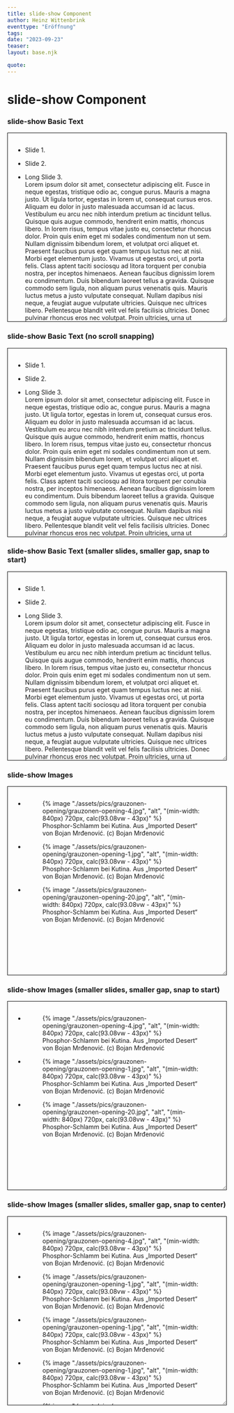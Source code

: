 ```yaml
---
title: slide-show Component
author: Heinz Wittenbrink
eventtype: "Eröffnung"
tags:
date: "2023-09-23"
teaser:
layout: base.njk

quote:
---
```


<style>
  main {
    padding: 30px;
    min-height: 10000px;
  }


  </style>

  <h1>slide-show Component</h1>

  <article>
    <h3>slide-show Basic Text</h2>
    <div style="resize:both;overflow:auto;border:1px solid black;padding:16px;height:400px">
      <ul class="slide-show">
        <li class="slide-show__slide">
          <p>
            Slide 1.
          </p>
        </li>
        <li class="slide-show__slide">
          <p>
            Slide 2.
          </p>
        </li>
        <li class="slide-show__slide">
          <p>
            Long Slide 3.<br>
            Lorem ipsum dolor sit amet, consectetur adipiscing elit. Fusce in neque
            egestas, tristique odio ac, congue purus. Mauris a magna justo. Ut ligula
            tortor, egestas in lorem ut, consequat cursus eros. Aliquam eu dolor in
            justo malesuada accumsan id ac lacus. Vestibulum eu arcu nec nibh interdum
            pretium ac tincidunt tellus. Quisque quis augue commodo, hendrerit enim
            mattis, rhoncus libero. In lorem risus, tempus vitae justo eu, consectetur
            rhoncus dolor. Proin quis enim eget mi sodales condimentum non ut sem.
            Nullam dignissim bibendum lorem, et volutpat orci aliquet et. Praesent
            faucibus purus eget quam tempus luctus nec at nisi. Morbi eget elementum
            justo. Vivamus ut egestas orci, ut porta felis. Class aptent taciti
            sociosqu ad litora torquent per conubia nostra, per inceptos himenaeos.
            Aenean faucibus dignissim lorem eu condimentum. Duis bibendum laoreet
            tellus a gravida. Quisque commodo sem ligula, non aliquam purus venenatis
            quis. Mauris luctus metus a justo vulputate consequat. Nullam dapibus nisi
            neque, a feugiat augue vulputate ultricies. Quisque nec ultrices libero.
            Pellentesque blandit velit vel felis facilisis ultricies. Donec pulvinar
            rhoncus eros nec volutpat. Proin ultricies, urna ut commodo feugiat, sem
            mi dictum ligula, non fringilla nisi enim id tortor. Suspendisse ante
            lectus, tempus eleifend enim ut, placerat dignissim felis. Class aptent
            taciti sociosqu ad litora torquent per conubia nostra, per inceptos
            himenaeos. Mauris scelerisque mauris nec libero placerat, malesuada tempus
            neque faucibus. Curabitur ut blandit tellus. Morbi ut feugiat tortor. Sed
            scelerisque interdum vehicula. Quisque vel dignissim turpis, at sagittis
            nulla. Nulla at eros nec mi semper volutpat. In hac habitasse platea
            dictumst. Sed non ex vitae sem tristique pretium. Donec ac pellentesque
            urna. Phasellus viverra libero in dictum bibendum. Sed nec ante vulputate,
            tempor enim sed, facilisis elit. Nam ornare augue in arcu venenatis, sed
            sodales ante accumsan. Integer viverra elementum enim, non sagittis libero
            lobortis vel. Vestibulum pretium tellus vel nisl varius tempus. Phasellus
            id leo blandit, hendrerit massa vitae, euismod ligula. Nam commodo rutrum
            quam id sollicitudin. Ut tempor nunc porta sapien posuere dignissim.
            Suspendisse potenti. Morbi pellentesque, eros ac molestie faucibus, nibh
            ex fringilla justo, nec elementum turpis felis ut nisi. Nullam sit amet
            ligula eu odio sodales euismod eu sit amet odio. Nulla molestie enim a
            dignissim facilisis. Quisque ut accumsan tellus. Vivamus pellentesque
            cursus efficitur. Nullam sollicitudin odio arcu, ac rutrum neque
            scelerisque eu. Fusce odio nisl, dapibus eget est eu, tristique ornare
            risus. Mauris in nibh a diam ultrices dapibus id ut erat. Sed in purus
            quis nisl blandit ornare. Nam odio dui, semper a ultricies quis, suscipit
            vitae purus. Proin maximus varius nibh, tempor consequat diam posuere in.
            Cras dignissim a massa eget tincidunt. Morbi ultrices velit nec mauris
            gravida, vel tempor eros efficitur. Nunc sapien est, blandit ut interdum
            nec, pharetra id ipsum. In non est nibh. Nunc tempor tortor et
            pellentesque cursus. Suspendisse eu elit ornare, euismod lectus nec,
            venenatis orci. Maecenas tincidunt libero tortor, eu auctor quam fringilla
            vitae. Phasellus vel mattis nibh, quis tincidunt justo. Quisque semper
            enim turpis, accumsan varius ligula condimentum nec. In a consequat sem,
            in auctor massa. Integer commodo convallis orci, non consectetur ante
            faucibus luctus. Aenean quis lorem pretium tortor aliquam euismod.
            Vestibulum vitae semper diam. Nam tristique tortor in pellentesque
            tristique. Duis rhoncus arcu dolor, ut cursus ligula condimentum non.
            Vivamus quis aliquam tellus, at aliquam leo. Sed at cursus enim, et
            ultrices sem. Nullam in risus nisi. Vivamus eleifend et sem ut elementum.
            Nunc eget varius lacus. Sed scelerisque lobortis arcu, fringilla viverra
            justo iaculis sed. Mauris imperdiet, augue vel vulputate gravida, nunc
            tortor condimentum turpis, ac elementum dolor ligula non quam. Donec at
            mattis felis, nec ultrices tortor. Integer eu luctus arcu. Suspendisse
            quis ligula non erat eleifend ultricies. Nullam quis maximus orci, maximus
            elementum felis. Nullam a commodo nibh. Vivamus dictum scelerisque odio
            non tristique. Ut a quam quis leo facilisis congue ut ac lacus. Fusce
            luctus velit ac elit varius euismod. Curabitur et tincidunt risus, et
            sodales est. Quisque aliquam justo sed augue lacinia mattis. Nulla
            condimentum blandit fringilla. Aenean at tempor nunc. Mauris lobortis ut
            nulla laoreet tincidunt. Donec sit amet dignissim ligula. Nam interdum
            risus nibh, quis bibendum nulla feugiat non. Sed risus orci, interdum nec
            augue in, congue placerat elit. Duis ultrices leo eu ipsum auctor
            dignissim. Ut non ante tellus. Integer tempus leo et feugiat tempor. Sed
            luctus sapien sed tellus sollicitudin, et finibus erat consectetur. Duis
            cursus at massa vel tristique. Aenean tempus commodo elementum. Curabitur
            ullamcorper, mauris nec feugiat eleifend, ipsum diam tincidunt mauris, et
            placerat ex dui non erat. Aliquam erat volutpat. Morbi et sapien risus.
            Sed mollis tempus odio et ornare. Etiam quis lectus accumsan, laoreet
            sapien id, porttitor tortor. Suspendisse vestibulum gravida justo, eu
            vestibulum lorem hendrerit a. Interdum et malesuada fames ac ante ipsum
            primis in faucibus. Praesent nisl est, vestibulum sed tincidunt at,
            ultrices sit amet nibh. Morbi porttitor fermentum porttitor. Morbi egestas
            augue vitae bibendum viverra. Aenean sodales lorem quis nisi facilisis
            fringilla. Nulla rhoncus dui eu massa tempus, eget egestas quam posuere.
            Pellentesque eleifend bibendum neque id maximus. Aliquam eleifend elit sed
            dui fermentum vestibulum. Cras hendrerit interdum massa vitae pulvinar.
            Integer ut egestas lectus. Nullam lacinia accumsan tellus. Nulla ut nulla
            sollicitudin, suscipit mauris at, pretium dolor. In feugiat orci nec eros
            sagittis facilisis. Orci varius natoque penatibus et magnis dis parturient
            montes, nascetur ridiculus mus. Praesent id posuere sapien. In hac
            habitasse platea dictumst. Mauris iaculis malesuada mauris, et lobortis
            lacus vulputate quis. Interdum et malesuada fames ac ante ipsum primis in
            faucibus. Suspendisse quis mollis sem. Integer eget leo iaculis nisl
            varius maximus. Donec consequat sodales tristique. Sed at lacus a nibh
            semper mattis. Aliquam et nibh enim. Nulla efficitur commodo purus quis
            pretium. Praesent eget iaculis lorem. Donec at ipsum eu enim venenatis
            porta. Mauris mollis egestas massa nec fringilla. Pellentesque habitant
            morbi tristique senectus et netus et malesuada fames ac turpis egestas.
            Nam volutpat laoreet semper. Donec ac commodo massa. Pellentesque vel
            aliquam nulla. Nunc libero elit, imperdiet a sem non, congue pharetra
            turpis. Pellentesque commodo nibh et fringilla varius. Donec ut quam
            nulla. Aliquam et mauris quis ligula facilisis viverra. Donec quis mi eu
            ex placerat dictum ut eget tortor. Nunc sed tincidunt ante. Nunc bibendum
            tempus feugiat. Maecenas ullamcorper auctor dui, in posuere neque
            vulputate at. Nam in eros ante. Vestibulum eget metus id sapien pharetra
            vestibulum. Vivamus imperdiet orci vel lorem auctor semper. Nunc ut ex
            venenatis, tempus lacus at, ultricies sem. Proin posuere egestas nisl.
            Aenean enim orci, sodales ut pulvinar quis, bibendum id urna. Morbi at
            lectus ac tellus dignissim aliquet congue vel quam. Pellentesque felis
            justo, auctor bibendum scelerisque vitae, scelerisque id nulla. Praesent
            id neque ac mi dignissim dignissim. Phasellus pharetra luctus placerat.
            Nunc sit amet vestibulum erat. Suspendisse volutpat nisi elit, et vehicula
            ligula commodo vitae. Nulla vitae semper nisi, placerat fringilla nisi.
            Vestibulum ante ipsum primis in faucibus orci luctus et ultrices posuere
            cubilia curae; Etiam in facilisis elit. Sed tempor eget tortor semper
            luctus. Pellentesque vulputate eros in ex dictum tincidunt. Integer
            sollicitudin porttitor iaculis. Phasellus aliquet leo et auctor iaculis.
            In id lorem massa. Mauris nisi massa, fringilla ac sem ut, sagittis
            venenatis lacus. Nam hendrerit, velit quis pharetra pulvinar, purus sem
            luctus felis, ac porta metus ligula sed ante. Donec ac tristique justo.
            Suspendisse vitae lacus sem. Aliquam semper semper leo, vitae aliquam
            turpis congue sit amet. Vestibulum tempus eleifend felis, ut vehicula est
            vulputate posuere. Donec ut nunc nunc. Interdum et malesuada fames ac ante
            ipsum primis in faucibus. Vivamus ex sapien, efficitur et urna a, eleifend
            vestibulum nisl. Morbi ornare dolor metus, at dignissim nisl tincidunt eu.
            Aenean mi libero, mattis et felis nec, rhoncus aliquet ex. Maecenas et
            nisi sed dolor tempor maximus a vehicula libero. Vestibulum quam tellus,
            interdum eu blandit eu, sagittis in orci. Nunc sodales lectus vel nisl
            semper interdum. Donec a elementum ex, sed luctus justo.
          </p>
        </li>
        <li class="slide-show__slide">
          <p>
            Long Slide 4.<br>
            Lorem ipsum dolor sit amet, consectetur adipiscing elit. Fusce in neque
            egestas, tristique odio ac, congue purus. Mauris a magna justo. Ut ligula
            tortor, egestas in lorem ut, consequat cursus eros. Aliquam eu dolor in
            justo malesuada accumsan id ac lacus. Vestibulum eu arcu nec nibh interdum
            pretium ac tincidunt tellus. Quisque quis augue commodo, hendrerit enim
            mattis, rhoncus libero. In lorem risus, tempus vitae justo eu, consectetur
            rhoncus dolor. Proin quis enim eget mi sodales condimentum non ut sem.
            Nullam dignissim bibendum lorem, et volutpat orci aliquet et. Praesent
            faucibus purus eget quam tempus luctus nec at nisi. Morbi eget elementum
            justo. Vivamus ut egestas orci, ut porta felis. Class aptent taciti
            sociosqu ad litora torquent per conubia nostra, per inceptos himenaeos.
            Aenean faucibus dignissim lorem eu condimentum. Duis bibendum laoreet
            tellus a gravida. Quisque commodo sem ligula, non aliquam purus venenatis
            quis. Mauris luctus metus a justo vulputate consequat. Nullam dapibus nisi
            neque, a feugiat augue vulputate ultricies. Quisque nec ultrices libero.
            Pellentesque blandit velit vel felis facilisis ultricies. Donec pulvinar
            rhoncus eros nec volutpat. Proin ultricies, urna ut commodo feugiat, sem
            mi dictum ligula, non fringilla nisi enim id tortor. Suspendisse ante
            lectus, tempus eleifend enim ut, placerat dignissim felis. Class aptent
            taciti sociosqu ad litora torquent per conubia nostra, per inceptos
            himenaeos. Mauris scelerisque mauris nec libero placerat, malesuada tempus
            neque faucibus. Curabitur ut blandit tellus. Morbi ut feugiat tortor. Sed
            scelerisque interdum vehicula. Quisque vel dignissim turpis, at sagittis
            nulla. Nulla at eros nec mi semper volutpat. In hac habitasse platea
            dictumst. Sed non ex vitae sem tristique pretium. Donec ac pellentesque
            urna. Phasellus viverra libero in dictum bibendum. Sed nec ante vulputate,
            tempor enim sed, facilisis elit. Nam ornare augue in arcu venenatis, sed
            sodales ante accumsan. Integer viverra elementum enim, non sagittis libero
            lobortis vel. Vestibulum pretium tellus vel nisl varius tempus. Phasellus
            id leo blandit, hendrerit massa vitae, euismod ligula. Nam commodo rutrum
            quam id sollicitudin. Ut tempor nunc porta sapien posuere dignissim.
            Suspendisse potenti. Morbi pellentesque, eros ac molestie faucibus, nibh
            ex fringilla justo, nec elementum turpis felis ut nisi. Nullam sit amet
            ligula eu odio sodales euismod eu sit amet odio. Nulla molestie enim a
            dignissim facilisis. Quisque ut accumsan tellus. Vivamus pellentesque
            cursus efficitur. Nullam sollicitudin odio arcu, ac rutrum neque
            scelerisque eu. Fusce odio nisl, dapibus eget est eu, tristique ornare
            risus. Mauris in nibh a diam ultrices dapibus id ut erat. Sed in purus
            quis nisl blandit ornare. Nam odio dui, semper a ultricies quis, suscipit
            vitae purus. Proin maximus varius nibh, tempor consequat diam posuere in.
            Cras dignissim a massa eget tincidunt. Morbi ultrices velit nec mauris
            gravida, vel tempor eros efficitur. Nunc sapien est, blandit ut interdum
            nec, pharetra id ipsum. In non est nibh. Nunc tempor tortor et
            pellentesque cursus. Suspendisse eu elit ornare, euismod lectus nec,
            venenatis orci. Maecenas tincidunt libero tortor, eu auctor quam fringilla
            vitae. Phasellus vel mattis nibh, quis tincidunt justo. Quisque semper
            enim turpis, accumsan varius ligula condimentum nec. In a consequat sem,
            in auctor massa. Integer commodo convallis orci, non consectetur ante
            faucibus luctus. Aenean quis lorem pretium tortor aliquam euismod.
            Vestibulum vitae semper diam. Nam tristique tortor in pellentesque
            tristique. Duis rhoncus arcu dolor, ut cursus ligula condimentum non.
            Vivamus quis aliquam tellus, at aliquam leo. Sed at cursus enim, et
            ultrices sem. Nullam in risus nisi. Vivamus eleifend et sem ut elementum.
            Nunc eget varius lacus. Sed scelerisque lobortis arcu, fringilla viverra
            justo iaculis sed. Mauris imperdiet, augue vel vulputate gravida, nunc
            tortor condimentum turpis, ac elementum dolor ligula non quam. Donec at
            mattis felis, nec ultrices tortor. Integer eu luctus arcu. Suspendisse
            quis ligula non erat eleifend ultricies. Nullam quis maximus orci, maximus
            elementum felis. Nullam a commodo nibh. Vivamus dictum scelerisque odio
            non tristique. Ut a quam quis leo facilisis congue ut ac lacus. Fusce
            luctus velit ac elit varius euismod. Curabitur et tincidunt risus, et
            sodales est. Quisque aliquam justo sed augue lacinia mattis. Nulla
            condimentum blandit fringilla. Aenean at tempor nunc. Mauris lobortis ut
            nulla laoreet tincidunt. Donec sit amet dignissim ligula. Nam interdum
            risus nibh, quis bibendum nulla feugiat non. Sed risus orci, interdum nec
            augue in, congue placerat elit. Duis ultrices leo eu ipsum auctor
            dignissim. Ut non ante tellus. Integer tempus leo et feugiat tempor. Sed
            luctus sapien sed tellus sollicitudin, et finibus erat consectetur. Duis
            cursus at massa vel tristique. Aenean tempus commodo elementum. Curabitur
            ullamcorper, mauris nec feugiat eleifend, ipsum diam tincidunt mauris, et
            placerat ex dui non erat. Aliquam erat volutpat. Morbi et sapien risus.
            Sed mollis tempus odio et ornare. Etiam quis lectus accumsan, laoreet
            sapien id, porttitor tortor. Suspendisse vestibulum gravida justo, eu
            vestibulum lorem hendrerit a. Interdum et malesuada fames ac ante ipsum
            primis in faucibus. Praesent nisl est, vestibulum sed tincidunt at,
            ultrices sit amet nibh. Morbi porttitor fermentum porttitor. Morbi egestas
            augue vitae bibendum viverra. Aenean sodales lorem quis nisi facilisis
            fringilla. Nulla rhoncus dui eu massa tempus, eget egestas quam posuere.
            Pellentesque eleifend bibendum neque id maximus. Aliquam eleifend elit sed
            dui fermentum vestibulum. Cras hendrerit interdum massa vitae pulvinar.
            Integer ut egestas lectus. Nullam lacinia accumsan tellus. Nulla ut nulla
            sollicitudin, suscipit mauris at, pretium dolor. In feugiat orci nec eros
            sagittis facilisis. Orci varius natoque penatibus et magnis dis parturient
            montes, nascetur ridiculus mus. Praesent id posuere sapien. In hac
            habitasse platea dictumst. Mauris iaculis malesuada mauris, et lobortis
            lacus vulputate quis. Interdum et malesuada fames ac ante ipsum primis in
            faucibus. Suspendisse quis mollis sem. Integer eget leo iaculis nisl
            varius maximus. Donec consequat sodales tristique. Sed at lacus a nibh
            semper mattis. Aliquam et nibh enim. Nulla efficitur commodo purus quis
            pretium. Praesent eget iaculis lorem. Donec at ipsum eu enim venenatis
            porta. Mauris mollis egestas massa nec fringilla. Pellentesque habitant
            morbi tristique senectus et netus et malesuada fames ac turpis egestas.
            Nam volutpat laoreet semper. Donec ac commodo massa. Pellentesque vel
            aliquam nulla. Nunc libero elit, imperdiet a sem non, congue pharetra
            turpis. Pellentesque commodo nibh et fringilla varius. Donec ut quam
            nulla. Aliquam et mauris quis ligula facilisis viverra. Donec quis mi eu
            ex placerat dictum ut eget tortor. Nunc sed tincidunt ante. Nunc bibendum
            tempus feugiat. Maecenas ullamcorper auctor dui, in posuere neque
            vulputate at. Nam in eros ante. Vestibulum eget metus id sapien pharetra
            vestibulum. Vivamus imperdiet orci vel lorem auctor semper. Nunc ut ex
            venenatis, tempus lacus at, ultricies sem. Proin posuere egestas nisl.
            Aenean enim orci, sodales ut pulvinar quis, bibendum id urna. Morbi at
            lectus ac tellus dignissim aliquet congue vel quam. Pellentesque felis
            justo, auctor bibendum scelerisque vitae, scelerisque id nulla. Praesent
            id neque ac mi dignissim dignissim. Phasellus pharetra luctus placerat.
            Nunc sit amet vestibulum erat. Suspendisse volutpat nisi elit, et vehicula
            ligula commodo vitae. Nulla vitae semper nisi, placerat fringilla nisi.
            Vestibulum ante ipsum primis in faucibus orci luctus et ultrices posuere
            cubilia curae; Etiam in facilisis elit. Sed tempor eget tortor semper
            luctus. Pellentesque vulputate eros in ex dictum tincidunt. Integer
            sollicitudin porttitor iaculis. Phasellus aliquet leo et auctor iaculis.
            In id lorem massa. Mauris nisi massa, fringilla ac sem ut, sagittis
            venenatis lacus. Nam hendrerit, velit quis pharetra pulvinar, purus sem
            luctus felis, ac porta metus ligula sed ante. Donec ac tristique justo.
            Suspendisse vitae lacus sem. Aliquam semper semper leo, vitae aliquam
            turpis congue sit amet. Vestibulum tempus eleifend felis, ut vehicula est
            vulputate posuere. Donec ut nunc nunc. Interdum et malesuada fames ac ante
            ipsum primis in faucibus. Vivamus ex sapien, efficitur et urna a, eleifend
            vestibulum nisl. Morbi ornare dolor metus, at dignissim nisl tincidunt eu.
            Aenean mi libero, mattis et felis nec, rhoncus aliquet ex. Maecenas et
            nisi sed dolor tempor maximus a vehicula libero. Vestibulum quam tellus,
            interdum eu blandit eu, sagittis in orci. Nunc sodales lectus vel nisl
            semper interdum. Donec a elementum ex, sed luctus justo.
          </p>
        </li>
      </ul>
    </div>
  </article>

  <article>
    <h3>slide-show Basic Text (no scroll snapping)</h2>
    <div style="resize:both;overflow:auto;border:1px solid black;padding:16px;height:400px">
      <ul class="slide-show" style="--slide-show-scroll-snap-type: none;">
        <li class="slide-show__slide">
          <p>
            Slide 1.
          </p>
        </li>
        <li class="slide-show__slide">
          <p>
            Slide 2.
          </p>
        </li>
        <li class="slide-show__slide">
          <p>
            Long Slide 3.<br>
            Lorem ipsum dolor sit amet, consectetur adipiscing elit. Fusce in neque
            egestas, tristique odio ac, congue purus. Mauris a magna justo. Ut ligula
            tortor, egestas in lorem ut, consequat cursus eros. Aliquam eu dolor in
            justo malesuada accumsan id ac lacus. Vestibulum eu arcu nec nibh interdum
            pretium ac tincidunt tellus. Quisque quis augue commodo, hendrerit enim
            mattis, rhoncus libero. In lorem risus, tempus vitae justo eu, consectetur
            rhoncus dolor. Proin quis enim eget mi sodales condimentum non ut sem.
            Nullam dignissim bibendum lorem, et volutpat orci aliquet et. Praesent
            faucibus purus eget quam tempus luctus nec at nisi. Morbi eget elementum
            justo. Vivamus ut egestas orci, ut porta felis. Class aptent taciti
            sociosqu ad litora torquent per conubia nostra, per inceptos himenaeos.
            Aenean faucibus dignissim lorem eu condimentum. Duis bibendum laoreet
            tellus a gravida. Quisque commodo sem ligula, non aliquam purus venenatis
            quis. Mauris luctus metus a justo vulputate consequat. Nullam dapibus nisi
            neque, a feugiat augue vulputate ultricies. Quisque nec ultrices libero.
            Pellentesque blandit velit vel felis facilisis ultricies. Donec pulvinar
            rhoncus eros nec volutpat. Proin ultricies, urna ut commodo feugiat, sem
            mi dictum ligula, non fringilla nisi enim id tortor. Suspendisse ante
            lectus, tempus eleifend enim ut, placerat dignissim felis. Class aptent
            taciti sociosqu ad litora torquent per conubia nostra, per inceptos
            himenaeos. Mauris scelerisque mauris nec libero placerat, malesuada tempus
            neque faucibus. Curabitur ut blandit tellus. Morbi ut feugiat tortor. Sed
            scelerisque interdum vehicula. Quisque vel dignissim turpis, at sagittis
            nulla. Nulla at eros nec mi semper volutpat. In hac habitasse platea
            dictumst. Sed non ex vitae sem tristique pretium. Donec ac pellentesque
            urna. Phasellus viverra libero in dictum bibendum. Sed nec ante vulputate,
            tempor enim sed, facilisis elit. Nam ornare augue in arcu venenatis, sed
            sodales ante accumsan. Integer viverra elementum enim, non sagittis libero
            lobortis vel. Vestibulum pretium tellus vel nisl varius tempus. Phasellus
            id leo blandit, hendrerit massa vitae, euismod ligula. Nam commodo rutrum
            quam id sollicitudin. Ut tempor nunc porta sapien posuere dignissim.
            Suspendisse potenti. Morbi pellentesque, eros ac molestie faucibus, nibh
            ex fringilla justo, nec elementum turpis felis ut nisi. Nullam sit amet
            ligula eu odio sodales euismod eu sit amet odio. Nulla molestie enim a
            dignissim facilisis. Quisque ut accumsan tellus. Vivamus pellentesque
            cursus efficitur. Nullam sollicitudin odio arcu, ac rutrum neque
            scelerisque eu. Fusce odio nisl, dapibus eget est eu, tristique ornare
            risus. Mauris in nibh a diam ultrices dapibus id ut erat. Sed in purus
            quis nisl blandit ornare. Nam odio dui, semper a ultricies quis, suscipit
            vitae purus. Proin maximus varius nibh, tempor consequat diam posuere in.
            Cras dignissim a massa eget tincidunt. Morbi ultrices velit nec mauris
            gravida, vel tempor eros efficitur. Nunc sapien est, blandit ut interdum
            nec, pharetra id ipsum. In non est nibh. Nunc tempor tortor et
            pellentesque cursus. Suspendisse eu elit ornare, euismod lectus nec,
            venenatis orci. Maecenas tincidunt libero tortor, eu auctor quam fringilla
            vitae. Phasellus vel mattis nibh, quis tincidunt justo. Quisque semper
            enim turpis, accumsan varius ligula condimentum nec. In a consequat sem,
            in auctor massa. Integer commodo convallis orci, non consectetur ante
            faucibus luctus. Aenean quis lorem pretium tortor aliquam euismod.
            Vestibulum vitae semper diam. Nam tristique tortor in pellentesque
            tristique. Duis rhoncus arcu dolor, ut cursus ligula condimentum non.
            Vivamus quis aliquam tellus, at aliquam leo. Sed at cursus enim, et
            ultrices sem. Nullam in risus nisi. Vivamus eleifend et sem ut elementum.
            Nunc eget varius lacus. Sed scelerisque lobortis arcu, fringilla viverra
            justo iaculis sed. Mauris imperdiet, augue vel vulputate gravida, nunc
            tortor condimentum turpis, ac elementum dolor ligula non quam. Donec at
            mattis felis, nec ultrices tortor. Integer eu luctus arcu. Suspendisse
            quis ligula non erat eleifend ultricies. Nullam quis maximus orci, maximus
            elementum felis. Nullam a commodo nibh. Vivamus dictum scelerisque odio
            non tristique. Ut a quam quis leo facilisis congue ut ac lacus. Fusce
            luctus velit ac elit varius euismod. Curabitur et tincidunt risus, et
            sodales est. Quisque aliquam justo sed augue lacinia mattis. Nulla
            condimentum blandit fringilla. Aenean at tempor nunc. Mauris lobortis ut
            nulla laoreet tincidunt. Donec sit amet dignissim ligula. Nam interdum
            risus nibh, quis bibendum nulla feugiat non. Sed risus orci, interdum nec
            augue in, congue placerat elit. Duis ultrices leo eu ipsum auctor
            dignissim. Ut non ante tellus. Integer tempus leo et feugiat tempor. Sed
            luctus sapien sed tellus sollicitudin, et finibus erat consectetur. Duis
            cursus at massa vel tristique. Aenean tempus commodo elementum. Curabitur
            ullamcorper, mauris nec feugiat eleifend, ipsum diam tincidunt mauris, et
            placerat ex dui non erat. Aliquam erat volutpat. Morbi et sapien risus.
            Sed mollis tempus odio et ornare. Etiam quis lectus accumsan, laoreet
            sapien id, porttitor tortor. Suspendisse vestibulum gravida justo, eu
            vestibulum lorem hendrerit a. Interdum et malesuada fames ac ante ipsum
            primis in faucibus. Praesent nisl est, vestibulum sed tincidunt at,
            ultrices sit amet nibh. Morbi porttitor fermentum porttitor. Morbi egestas
            augue vitae bibendum viverra. Aenean sodales lorem quis nisi facilisis
            fringilla. Nulla rhoncus dui eu massa tempus, eget egestas quam posuere.
            Pellentesque eleifend bibendum neque id maximus. Aliquam eleifend elit sed
            dui fermentum vestibulum. Cras hendrerit interdum massa vitae pulvinar.
            Integer ut egestas lectus. Nullam lacinia accumsan tellus. Nulla ut nulla
            sollicitudin, suscipit mauris at, pretium dolor. In feugiat orci nec eros
            sagittis facilisis. Orci varius natoque penatibus et magnis dis parturient
            montes, nascetur ridiculus mus. Praesent id posuere sapien. In hac
            habitasse platea dictumst. Mauris iaculis malesuada mauris, et lobortis
            lacus vulputate quis. Interdum et malesuada fames ac ante ipsum primis in
            faucibus. Suspendisse quis mollis sem. Integer eget leo iaculis nisl
            varius maximus. Donec consequat sodales tristique. Sed at lacus a nibh
            semper mattis. Aliquam et nibh enim. Nulla efficitur commodo purus quis
            pretium. Praesent eget iaculis lorem. Donec at ipsum eu enim venenatis
            porta. Mauris mollis egestas massa nec fringilla. Pellentesque habitant
            morbi tristique senectus et netus et malesuada fames ac turpis egestas.
            Nam volutpat laoreet semper. Donec ac commodo massa. Pellentesque vel
            aliquam nulla. Nunc libero elit, imperdiet a sem non, congue pharetra
            turpis. Pellentesque commodo nibh et fringilla varius. Donec ut quam
            nulla. Aliquam et mauris quis ligula facilisis viverra. Donec quis mi eu
            ex placerat dictum ut eget tortor. Nunc sed tincidunt ante. Nunc bibendum
            tempus feugiat. Maecenas ullamcorper auctor dui, in posuere neque
            vulputate at. Nam in eros ante. Vestibulum eget metus id sapien pharetra
            vestibulum. Vivamus imperdiet orci vel lorem auctor semper. Nunc ut ex
            venenatis, tempus lacus at, ultricies sem. Proin posuere egestas nisl.
            Aenean enim orci, sodales ut pulvinar quis, bibendum id urna. Morbi at
            lectus ac tellus dignissim aliquet congue vel quam. Pellentesque felis
            justo, auctor bibendum scelerisque vitae, scelerisque id nulla. Praesent
            id neque ac mi dignissim dignissim. Phasellus pharetra luctus placerat.
            Nunc sit amet vestibulum erat. Suspendisse volutpat nisi elit, et vehicula
            ligula commodo vitae. Nulla vitae semper nisi, placerat fringilla nisi.
            Vestibulum ante ipsum primis in faucibus orci luctus et ultrices posuere
            cubilia curae; Etiam in facilisis elit. Sed tempor eget tortor semper
            luctus. Pellentesque vulputate eros in ex dictum tincidunt. Integer
            sollicitudin porttitor iaculis. Phasellus aliquet leo et auctor iaculis.
            In id lorem massa. Mauris nisi massa, fringilla ac sem ut, sagittis
            venenatis lacus. Nam hendrerit, velit quis pharetra pulvinar, purus sem
            luctus felis, ac porta metus ligula sed ante. Donec ac tristique justo.
            Suspendisse vitae lacus sem. Aliquam semper semper leo, vitae aliquam
            turpis congue sit amet. Vestibulum tempus eleifend felis, ut vehicula est
            vulputate posuere. Donec ut nunc nunc. Interdum et malesuada fames ac ante
            ipsum primis in faucibus. Vivamus ex sapien, efficitur et urna a, eleifend
            vestibulum nisl. Morbi ornare dolor metus, at dignissim nisl tincidunt eu.
            Aenean mi libero, mattis et felis nec, rhoncus aliquet ex. Maecenas et
            nisi sed dolor tempor maximus a vehicula libero. Vestibulum quam tellus,
            interdum eu blandit eu, sagittis in orci. Nunc sodales lectus vel nisl
            semper interdum. Donec a elementum ex, sed luctus justo.
          </p>
        </li>
        <li class="slide-show__slide">
          <p>
            Long Slide 4.<br>
            Lorem ipsum dolor sit amet, consectetur adipiscing elit. Fusce in neque
            egestas, tristique odio ac, congue purus. Mauris a magna justo. Ut ligula
            tortor, egestas in lorem ut, consequat cursus eros. Aliquam eu dolor in
            justo malesuada accumsan id ac lacus. Vestibulum eu arcu nec nibh interdum
            pretium ac tincidunt tellus. Quisque quis augue commodo, hendrerit enim
            mattis, rhoncus libero. In lorem risus, tempus vitae justo eu, consectetur
            rhoncus dolor. Proin quis enim eget mi sodales condimentum non ut sem.
            Nullam dignissim bibendum lorem, et volutpat orci aliquet et. Praesent
            faucibus purus eget quam tempus luctus nec at nisi. Morbi eget elementum
            justo. Vivamus ut egestas orci, ut porta felis. Class aptent taciti
            sociosqu ad litora torquent per conubia nostra, per inceptos himenaeos.
            Aenean faucibus dignissim lorem eu condimentum. Duis bibendum laoreet
            tellus a gravida. Quisque commodo sem ligula, non aliquam purus venenatis
            quis. Mauris luctus metus a justo vulputate consequat. Nullam dapibus nisi
            neque, a feugiat augue vulputate ultricies. Quisque nec ultrices libero.
            Pellentesque blandit velit vel felis facilisis ultricies. Donec pulvinar
            rhoncus eros nec volutpat. Proin ultricies, urna ut commodo feugiat, sem
            mi dictum ligula, non fringilla nisi enim id tortor. Suspendisse ante
            lectus, tempus eleifend enim ut, placerat dignissim felis. Class aptent
            taciti sociosqu ad litora torquent per conubia nostra, per inceptos
            himenaeos. Mauris scelerisque mauris nec libero placerat, malesuada tempus
            neque faucibus. Curabitur ut blandit tellus. Morbi ut feugiat tortor. Sed
            scelerisque interdum vehicula. Quisque vel dignissim turpis, at sagittis
            nulla. Nulla at eros nec mi semper volutpat. In hac habitasse platea
            dictumst. Sed non ex vitae sem tristique pretium. Donec ac pellentesque
            urna. Phasellus viverra libero in dictum bibendum. Sed nec ante vulputate,
            tempor enim sed, facilisis elit. Nam ornare augue in arcu venenatis, sed
            sodales ante accumsan. Integer viverra elementum enim, non sagittis libero
            lobortis vel. Vestibulum pretium tellus vel nisl varius tempus. Phasellus
            id leo blandit, hendrerit massa vitae, euismod ligula. Nam commodo rutrum
            quam id sollicitudin. Ut tempor nunc porta sapien posuere dignissim.
            Suspendisse potenti. Morbi pellentesque, eros ac molestie faucibus, nibh
            ex fringilla justo, nec elementum turpis felis ut nisi. Nullam sit amet
            ligula eu odio sodales euismod eu sit amet odio. Nulla molestie enim a
            dignissim facilisis. Quisque ut accumsan tellus. Vivamus pellentesque
            cursus efficitur. Nullam sollicitudin odio arcu, ac rutrum neque
            scelerisque eu. Fusce odio nisl, dapibus eget est eu, tristique ornare
            risus. Mauris in nibh a diam ultrices dapibus id ut erat. Sed in purus
            quis nisl blandit ornare. Nam odio dui, semper a ultricies quis, suscipit
            vitae purus. Proin maximus varius nibh, tempor consequat diam posuere in.
            Cras dignissim a massa eget tincidunt. Morbi ultrices velit nec mauris
            gravida, vel tempor eros efficitur. Nunc sapien est, blandit ut interdum
            nec, pharetra id ipsum. In non est nibh. Nunc tempor tortor et
            pellentesque cursus. Suspendisse eu elit ornare, euismod lectus nec,
            venenatis orci. Maecenas tincidunt libero tortor, eu auctor quam fringilla
            vitae. Phasellus vel mattis nibh, quis tincidunt justo. Quisque semper
            enim turpis, accumsan varius ligula condimentum nec. In a consequat sem,
            in auctor massa. Integer commodo convallis orci, non consectetur ante
            faucibus luctus. Aenean quis lorem pretium tortor aliquam euismod.
            Vestibulum vitae semper diam. Nam tristique tortor in pellentesque
            tristique. Duis rhoncus arcu dolor, ut cursus ligula condimentum non.
            Vivamus quis aliquam tellus, at aliquam leo. Sed at cursus enim, et
            ultrices sem. Nullam in risus nisi. Vivamus eleifend et sem ut elementum.
            Nunc eget varius lacus. Sed scelerisque lobortis arcu, fringilla viverra
            justo iaculis sed. Mauris imperdiet, augue vel vulputate gravida, nunc
            tortor condimentum turpis, ac elementum dolor ligula non quam. Donec at
            mattis felis, nec ultrices tortor. Integer eu luctus arcu. Suspendisse
            quis ligula non erat eleifend ultricies. Nullam quis maximus orci, maximus
            elementum felis. Nullam a commodo nibh. Vivamus dictum scelerisque odio
            non tristique. Ut a quam quis leo facilisis congue ut ac lacus. Fusce
            luctus velit ac elit varius euismod. Curabitur et tincidunt risus, et
            sodales est. Quisque aliquam justo sed augue lacinia mattis. Nulla
            condimentum blandit fringilla. Aenean at tempor nunc. Mauris lobortis ut
            nulla laoreet tincidunt. Donec sit amet dignissim ligula. Nam interdum
            risus nibh, quis bibendum nulla feugiat non. Sed risus orci, interdum nec
            augue in, congue placerat elit. Duis ultrices leo eu ipsum auctor
            dignissim. Ut non ante tellus. Integer tempus leo et feugiat tempor. Sed
            luctus sapien sed tellus sollicitudin, et finibus erat consectetur. Duis
            cursus at massa vel tristique. Aenean tempus commodo elementum. Curabitur
            ullamcorper, mauris nec feugiat eleifend, ipsum diam tincidunt mauris, et
            placerat ex dui non erat. Aliquam erat volutpat. Morbi et sapien risus.
            Sed mollis tempus odio et ornare. Etiam quis lectus accumsan, laoreet
            sapien id, porttitor tortor. Suspendisse vestibulum gravida justo, eu
            vestibulum lorem hendrerit a. Interdum et malesuada fames ac ante ipsum
            primis in faucibus. Praesent nisl est, vestibulum sed tincidunt at,
            ultrices sit amet nibh. Morbi porttitor fermentum porttitor. Morbi egestas
            augue vitae bibendum viverra. Aenean sodales lorem quis nisi facilisis
            fringilla. Nulla rhoncus dui eu massa tempus, eget egestas quam posuere.
            Pellentesque eleifend bibendum neque id maximus. Aliquam eleifend elit sed
            dui fermentum vestibulum. Cras hendrerit interdum massa vitae pulvinar.
            Integer ut egestas lectus. Nullam lacinia accumsan tellus. Nulla ut nulla
            sollicitudin, suscipit mauris at, pretium dolor. In feugiat orci nec eros
            sagittis facilisis. Orci varius natoque penatibus et magnis dis parturient
            montes, nascetur ridiculus mus. Praesent id posuere sapien. In hac
            habitasse platea dictumst. Mauris iaculis malesuada mauris, et lobortis
            lacus vulputate quis. Interdum et malesuada fames ac ante ipsum primis in
            faucibus. Suspendisse quis mollis sem. Integer eget leo iaculis nisl
            varius maximus. Donec consequat sodales tristique. Sed at lacus a nibh
            semper mattis. Aliquam et nibh enim. Nulla efficitur commodo purus quis
            pretium. Praesent eget iaculis lorem. Donec at ipsum eu enim venenatis
            porta. Mauris mollis egestas massa nec fringilla. Pellentesque habitant
            morbi tristique senectus et netus et malesuada fames ac turpis egestas.
            Nam volutpat laoreet semper. Donec ac commodo massa. Pellentesque vel
            aliquam nulla. Nunc libero elit, imperdiet a sem non, congue pharetra
            turpis. Pellentesque commodo nibh et fringilla varius. Donec ut quam
            nulla. Aliquam et mauris quis ligula facilisis viverra. Donec quis mi eu
            ex placerat dictum ut eget tortor. Nunc sed tincidunt ante. Nunc bibendum
            tempus feugiat. Maecenas ullamcorper auctor dui, in posuere neque
            vulputate at. Nam in eros ante. Vestibulum eget metus id sapien pharetra
            vestibulum. Vivamus imperdiet orci vel lorem auctor semper. Nunc ut ex
            venenatis, tempus lacus at, ultricies sem. Proin posuere egestas nisl.
            Aenean enim orci, sodales ut pulvinar quis, bibendum id urna. Morbi at
            lectus ac tellus dignissim aliquet congue vel quam. Pellentesque felis
            justo, auctor bibendum scelerisque vitae, scelerisque id nulla. Praesent
            id neque ac mi dignissim dignissim. Phasellus pharetra luctus placerat.
            Nunc sit amet vestibulum erat. Suspendisse volutpat nisi elit, et vehicula
            ligula commodo vitae. Nulla vitae semper nisi, placerat fringilla nisi.
            Vestibulum ante ipsum primis in faucibus orci luctus et ultrices posuere
            cubilia curae; Etiam in facilisis elit. Sed tempor eget tortor semper
            luctus. Pellentesque vulputate eros in ex dictum tincidunt. Integer
            sollicitudin porttitor iaculis. Phasellus aliquet leo et auctor iaculis.
            In id lorem massa. Mauris nisi massa, fringilla ac sem ut, sagittis
            venenatis lacus. Nam hendrerit, velit quis pharetra pulvinar, purus sem
            luctus felis, ac porta metus ligula sed ante. Donec ac tristique justo.
            Suspendisse vitae lacus sem. Aliquam semper semper leo, vitae aliquam
            turpis congue sit amet. Vestibulum tempus eleifend felis, ut vehicula est
            vulputate posuere. Donec ut nunc nunc. Interdum et malesuada fames ac ante
            ipsum primis in faucibus. Vivamus ex sapien, efficitur et urna a, eleifend
            vestibulum nisl. Morbi ornare dolor metus, at dignissim nisl tincidunt eu.
            Aenean mi libero, mattis et felis nec, rhoncus aliquet ex. Maecenas et
            nisi sed dolor tempor maximus a vehicula libero. Vestibulum quam tellus,
            interdum eu blandit eu, sagittis in orci. Nunc sodales lectus vel nisl
            semper interdum. Donec a elementum ex, sed luctus justo.
          </p>
        </li>
      </ul>
    </div>
  </article>

  <article>
    <h3>slide-show Basic Text (smaller slides, smaller gap, snap to start)</h2>
    <div style="resize:both;overflow:auto;border:1px solid black;padding:16px;height:400px">
      <ul class="slide-show" style="--slide-show-gap:1rem; --slide-show-slide-width: calc(50% - 1rem); --slide-show-slide-snap-align: start;">
        <li class="slide-show__slide">
          <p>
            Slide 1.
          </p>
        </li>
        <li class="slide-show__slide">
          <p>
            Slide 2.
          </p>
        </li>
        <li class="slide-show__slide">
          <p>
            Long Slide 3.<br>
            Lorem ipsum dolor sit amet, consectetur adipiscing elit. Fusce in neque
            egestas, tristique odio ac, congue purus. Mauris a magna justo. Ut ligula
            tortor, egestas in lorem ut, consequat cursus eros. Aliquam eu dolor in
            justo malesuada accumsan id ac lacus. Vestibulum eu arcu nec nibh interdum
            pretium ac tincidunt tellus. Quisque quis augue commodo, hendrerit enim
            mattis, rhoncus libero. In lorem risus, tempus vitae justo eu, consectetur
            rhoncus dolor. Proin quis enim eget mi sodales condimentum non ut sem.
            Nullam dignissim bibendum lorem, et volutpat orci aliquet et. Praesent
            faucibus purus eget quam tempus luctus nec at nisi. Morbi eget elementum
            justo. Vivamus ut egestas orci, ut porta felis. Class aptent taciti
            sociosqu ad litora torquent per conubia nostra, per inceptos himenaeos.
            Aenean faucibus dignissim lorem eu condimentum. Duis bibendum laoreet
            tellus a gravida. Quisque commodo sem ligula, non aliquam purus venenatis
            quis. Mauris luctus metus a justo vulputate consequat. Nullam dapibus nisi
            neque, a feugiat augue vulputate ultricies. Quisque nec ultrices libero.
            Pellentesque blandit velit vel felis facilisis ultricies. Donec pulvinar
            rhoncus eros nec volutpat. Proin ultricies, urna ut commodo feugiat, sem
            mi dictum ligula, non fringilla nisi enim id tortor. Suspendisse ante
            lectus, tempus eleifend enim ut, placerat dignissim felis. Class aptent
            taciti sociosqu ad litora torquent per conubia nostra, per inceptos
            himenaeos. Mauris scelerisque mauris nec libero placerat, malesuada tempus
            neque faucibus. Curabitur ut blandit tellus. Morbi ut feugiat tortor. Sed
            scelerisque interdum vehicula. Quisque vel dignissim turpis, at sagittis
            nulla. Nulla at eros nec mi semper volutpat. In hac habitasse platea
            dictumst. Sed non ex vitae sem tristique pretium. Donec ac pellentesque
            urna. Phasellus viverra libero in dictum bibendum. Sed nec ante vulputate,
            tempor enim sed, facilisis elit. Nam ornare augue in arcu venenatis, sed
            sodales ante accumsan. Integer viverra elementum enim, non sagittis libero
            lobortis vel. Vestibulum pretium tellus vel nisl varius tempus. Phasellus
            id leo blandit, hendrerit massa vitae, euismod ligula. Nam commodo rutrum
            quam id sollicitudin. Ut tempor nunc porta sapien posuere dignissim.
            Suspendisse potenti. Morbi pellentesque, eros ac molestie faucibus, nibh
            ex fringilla justo, nec elementum turpis felis ut nisi. Nullam sit amet
            ligula eu odio sodales euismod eu sit amet odio. Nulla molestie enim a
            dignissim facilisis. Quisque ut accumsan tellus. Vivamus pellentesque
            cursus efficitur. Nullam sollicitudin odio arcu, ac rutrum neque
            scelerisque eu. Fusce odio nisl, dapibus eget est eu, tristique ornare
            risus. Mauris in nibh a diam ultrices dapibus id ut erat. Sed in purus
            quis nisl blandit ornare. Nam odio dui, semper a ultricies quis, suscipit
            vitae purus. Proin maximus varius nibh, tempor consequat diam posuere in.
            Cras dignissim a massa eget tincidunt. Morbi ultrices velit nec mauris
            gravida, vel tempor eros efficitur. Nunc sapien est, blandit ut interdum
            nec, pharetra id ipsum. In non est nibh. Nunc tempor tortor et
            pellentesque cursus. Suspendisse eu elit ornare, euismod lectus nec,
            venenatis orci. Maecenas tincidunt libero tortor, eu auctor quam fringilla
            vitae. Phasellus vel mattis nibh, quis tincidunt justo. Quisque semper
            enim turpis, accumsan varius ligula condimentum nec. In a consequat sem,
            in auctor massa. Integer commodo convallis orci, non consectetur ante
            faucibus luctus. Aenean quis lorem pretium tortor aliquam euismod.
            Vestibulum vitae semper diam. Nam tristique tortor in pellentesque
            tristique. Duis rhoncus arcu dolor, ut cursus ligula condimentum non.
            Vivamus quis aliquam tellus, at aliquam leo. Sed at cursus enim, et
            ultrices sem. Nullam in risus nisi. Vivamus eleifend et sem ut elementum.
            Nunc eget varius lacus. Sed scelerisque lobortis arcu, fringilla viverra
            justo iaculis sed. Mauris imperdiet, augue vel vulputate gravida, nunc
            tortor condimentum turpis, ac elementum dolor ligula non quam. Donec at
            mattis felis, nec ultrices tortor. Integer eu luctus arcu. Suspendisse
            quis ligula non erat eleifend ultricies. Nullam quis maximus orci, maximus
            elementum felis. Nullam a commodo nibh. Vivamus dictum scelerisque odio
            non tristique. Ut a quam quis leo facilisis congue ut ac lacus. Fusce
            luctus velit ac elit varius euismod. Curabitur et tincidunt risus, et
            sodales est. Quisque aliquam justo sed augue lacinia mattis. Nulla
            condimentum blandit fringilla. Aenean at tempor nunc. Mauris lobortis ut
            nulla laoreet tincidunt. Donec sit amet dignissim ligula. Nam interdum
            risus nibh, quis bibendum nulla feugiat non. Sed risus orci, interdum nec
            augue in, congue placerat elit. Duis ultrices leo eu ipsum auctor
            dignissim. Ut non ante tellus. Integer tempus leo et feugiat tempor. Sed
            luctus sapien sed tellus sollicitudin, et finibus erat consectetur. Duis
            cursus at massa vel tristique. Aenean tempus commodo elementum. Curabitur
            ullamcorper, mauris nec feugiat eleifend, ipsum diam tincidunt mauris, et
            placerat ex dui non erat. Aliquam erat volutpat. Morbi et sapien risus.
            Sed mollis tempus odio et ornare. Etiam quis lectus accumsan, laoreet
            sapien id, porttitor tortor. Suspendisse vestibulum gravida justo, eu
            vestibulum lorem hendrerit a. Interdum et malesuada fames ac ante ipsum
            primis in faucibus. Praesent nisl est, vestibulum sed tincidunt at,
            ultrices sit amet nibh. Morbi porttitor fermentum porttitor. Morbi egestas
            augue vitae bibendum viverra. Aenean sodales lorem quis nisi facilisis
            fringilla. Nulla rhoncus dui eu massa tempus, eget egestas quam posuere.
            Pellentesque eleifend bibendum neque id maximus. Aliquam eleifend elit sed
            dui fermentum vestibulum. Cras hendrerit interdum massa vitae pulvinar.
            Integer ut egestas lectus. Nullam lacinia accumsan tellus. Nulla ut nulla
            sollicitudin, suscipit mauris at, pretium dolor. In feugiat orci nec eros
            sagittis facilisis. Orci varius natoque penatibus et magnis dis parturient
            montes, nascetur ridiculus mus. Praesent id posuere sapien. In hac
            habitasse platea dictumst. Mauris iaculis malesuada mauris, et lobortis
            lacus vulputate quis. Interdum et malesuada fames ac ante ipsum primis in
            faucibus. Suspendisse quis mollis sem. Integer eget leo iaculis nisl
            varius maximus. Donec consequat sodales tristique. Sed at lacus a nibh
            semper mattis. Aliquam et nibh enim. Nulla efficitur commodo purus quis
            pretium. Praesent eget iaculis lorem. Donec at ipsum eu enim venenatis
            porta. Mauris mollis egestas massa nec fringilla. Pellentesque habitant
            morbi tristique senectus et netus et malesuada fames ac turpis egestas.
            Nam volutpat laoreet semper. Donec ac commodo massa. Pellentesque vel
            aliquam nulla. Nunc libero elit, imperdiet a sem non, congue pharetra
            turpis. Pellentesque commodo nibh et fringilla varius. Donec ut quam
            nulla. Aliquam et mauris quis ligula facilisis viverra. Donec quis mi eu
            ex placerat dictum ut eget tortor. Nunc sed tincidunt ante. Nunc bibendum
            tempus feugiat. Maecenas ullamcorper auctor dui, in posuere neque
            vulputate at. Nam in eros ante. Vestibulum eget metus id sapien pharetra
            vestibulum. Vivamus imperdiet orci vel lorem auctor semper. Nunc ut ex
            venenatis, tempus lacus at, ultricies sem. Proin posuere egestas nisl.
            Aenean enim orci, sodales ut pulvinar quis, bibendum id urna. Morbi at
            lectus ac tellus dignissim aliquet congue vel quam. Pellentesque felis
            justo, auctor bibendum scelerisque vitae, scelerisque id nulla. Praesent
            id neque ac mi dignissim dignissim. Phasellus pharetra luctus placerat.
            Nunc sit amet vestibulum erat. Suspendisse volutpat nisi elit, et vehicula
            ligula commodo vitae. Nulla vitae semper nisi, placerat fringilla nisi.
            Vestibulum ante ipsum primis in faucibus orci luctus et ultrices posuere
            cubilia curae; Etiam in facilisis elit. Sed tempor eget tortor semper
            luctus. Pellentesque vulputate eros in ex dictum tincidunt. Integer
            sollicitudin porttitor iaculis. Phasellus aliquet leo et auctor iaculis.
            In id lorem massa. Mauris nisi massa, fringilla ac sem ut, sagittis
            venenatis lacus. Nam hendrerit, velit quis pharetra pulvinar, purus sem
            luctus felis, ac porta metus ligula sed ante. Donec ac tristique justo.
            Suspendisse vitae lacus sem. Aliquam semper semper leo, vitae aliquam
            turpis congue sit amet. Vestibulum tempus eleifend felis, ut vehicula est
            vulputate posuere. Donec ut nunc nunc. Interdum et malesuada fames ac ante
            ipsum primis in faucibus. Vivamus ex sapien, efficitur et urna a, eleifend
            vestibulum nisl. Morbi ornare dolor metus, at dignissim nisl tincidunt eu.
            Aenean mi libero, mattis et felis nec, rhoncus aliquet ex. Maecenas et
            nisi sed dolor tempor maximus a vehicula libero. Vestibulum quam tellus,
            interdum eu blandit eu, sagittis in orci. Nunc sodales lectus vel nisl
            semper interdum. Donec a elementum ex, sed luctus justo.
          </p>
        </li>
        <li class="slide-show__slide">
          <p>
            Long Slide 4.<br>
            Lorem ipsum dolor sit amet, consectetur adipiscing elit. Fusce in neque
            egestas, tristique odio ac, congue purus. Mauris a magna justo. Ut ligula
            tortor, egestas in lorem ut, consequat cursus eros. Aliquam eu dolor in
            justo malesuada accumsan id ac lacus. Vestibulum eu arcu nec nibh interdum
            pretium ac tincidunt tellus. Quisque quis augue commodo, hendrerit enim
            mattis, rhoncus libero. In lorem risus, tempus vitae justo eu, consectetur
            rhoncus dolor. Proin quis enim eget mi sodales condimentum non ut sem.
            Nullam dignissim bibendum lorem, et volutpat orci aliquet et. Praesent
            faucibus purus eget quam tempus luctus nec at nisi. Morbi eget elementum
            justo. Vivamus ut egestas orci, ut porta felis. Class aptent taciti
            sociosqu ad litora torquent per conubia nostra, per inceptos himenaeos.
            Aenean faucibus dignissim lorem eu condimentum. Duis bibendum laoreet
            tellus a gravida. Quisque commodo sem ligula, non aliquam purus venenatis
            quis. Mauris luctus metus a justo vulputate consequat. Nullam dapibus nisi
            neque, a feugiat augue vulputate ultricies. Quisque nec ultrices libero.
            Pellentesque blandit velit vel felis facilisis ultricies. Donec pulvinar
            rhoncus eros nec volutpat. Proin ultricies, urna ut commodo feugiat, sem
            mi dictum ligula, non fringilla nisi enim id tortor. Suspendisse ante
            lectus, tempus eleifend enim ut, placerat dignissim felis. Class aptent
            taciti sociosqu ad litora torquent per conubia nostra, per inceptos
            himenaeos. Mauris scelerisque mauris nec libero placerat, malesuada tempus
            neque faucibus. Curabitur ut blandit tellus. Morbi ut feugiat tortor. Sed
            scelerisque interdum vehicula. Quisque vel dignissim turpis, at sagittis
            nulla. Nulla at eros nec mi semper volutpat. In hac habitasse platea
            dictumst. Sed non ex vitae sem tristique pretium. Donec ac pellentesque
            urna. Phasellus viverra libero in dictum bibendum. Sed nec ante vulputate,
            tempor enim sed, facilisis elit. Nam ornare augue in arcu venenatis, sed
            sodales ante accumsan. Integer viverra elementum enim, non sagittis libero
            lobortis vel. Vestibulum pretium tellus vel nisl varius tempus. Phasellus
            id leo blandit, hendrerit massa vitae, euismod ligula. Nam commodo rutrum
            quam id sollicitudin. Ut tempor nunc porta sapien posuere dignissim.
            Suspendisse potenti. Morbi pellentesque, eros ac molestie faucibus, nibh
            ex fringilla justo, nec elementum turpis felis ut nisi. Nullam sit amet
            ligula eu odio sodales euismod eu sit amet odio. Nulla molestie enim a
            dignissim facilisis. Quisque ut accumsan tellus. Vivamus pellentesque
            cursus efficitur. Nullam sollicitudin odio arcu, ac rutrum neque
            scelerisque eu. Fusce odio nisl, dapibus eget est eu, tristique ornare
            risus. Mauris in nibh a diam ultrices dapibus id ut erat. Sed in purus
            quis nisl blandit ornare. Nam odio dui, semper a ultricies quis, suscipit
            vitae purus. Proin maximus varius nibh, tempor consequat diam posuere in.
            Cras dignissim a massa eget tincidunt. Morbi ultrices velit nec mauris
            gravida, vel tempor eros efficitur. Nunc sapien est, blandit ut interdum
            nec, pharetra id ipsum. In non est nibh. Nunc tempor tortor et
            pellentesque cursus. Suspendisse eu elit ornare, euismod lectus nec,
            venenatis orci. Maecenas tincidunt libero tortor, eu auctor quam fringilla
            vitae. Phasellus vel mattis nibh, quis tincidunt justo. Quisque semper
            enim turpis, accumsan varius ligula condimentum nec. In a consequat sem,
            in auctor massa. Integer commodo convallis orci, non consectetur ante
            faucibus luctus. Aenean quis lorem pretium tortor aliquam euismod.
            Vestibulum vitae semper diam. Nam tristique tortor in pellentesque
            tristique. Duis rhoncus arcu dolor, ut cursus ligula condimentum non.
            Vivamus quis aliquam tellus, at aliquam leo. Sed at cursus enim, et
            ultrices sem. Nullam in risus nisi. Vivamus eleifend et sem ut elementum.
            Nunc eget varius lacus. Sed scelerisque lobortis arcu, fringilla viverra
            justo iaculis sed. Mauris imperdiet, augue vel vulputate gravida, nunc
            tortor condimentum turpis, ac elementum dolor ligula non quam. Donec at
            mattis felis, nec ultrices tortor. Integer eu luctus arcu. Suspendisse
            quis ligula non erat eleifend ultricies. Nullam quis maximus orci, maximus
            elementum felis. Nullam a commodo nibh. Vivamus dictum scelerisque odio
            non tristique. Ut a quam quis leo facilisis congue ut ac lacus. Fusce
            luctus velit ac elit varius euismod. Curabitur et tincidunt risus, et
            sodales est. Quisque aliquam justo sed augue lacinia mattis. Nulla
            condimentum blandit fringilla. Aenean at tempor nunc. Mauris lobortis ut
            nulla laoreet tincidunt. Donec sit amet dignissim ligula. Nam interdum
            risus nibh, quis bibendum nulla feugiat non. Sed risus orci, interdum nec
            augue in, congue placerat elit. Duis ultrices leo eu ipsum auctor
            dignissim. Ut non ante tellus. Integer tempus leo et feugiat tempor. Sed
            luctus sapien sed tellus sollicitudin, et finibus erat consectetur. Duis
            cursus at massa vel tristique. Aenean tempus commodo elementum. Curabitur
            ullamcorper, mauris nec feugiat eleifend, ipsum diam tincidunt mauris, et
            placerat ex dui non erat. Aliquam erat volutpat. Morbi et sapien risus.
            Sed mollis tempus odio et ornare. Etiam quis lectus accumsan, laoreet
            sapien id, porttitor tortor. Suspendisse vestibulum gravida justo, eu
            vestibulum lorem hendrerit a. Interdum et malesuada fames ac ante ipsum
            primis in faucibus. Praesent nisl est, vestibulum sed tincidunt at,
            ultrices sit amet nibh. Morbi porttitor fermentum porttitor. Morbi egestas
            augue vitae bibendum viverra. Aenean sodales lorem quis nisi facilisis
            fringilla. Nulla rhoncus dui eu massa tempus, eget egestas quam posuere.
            Pellentesque eleifend bibendum neque id maximus. Aliquam eleifend elit sed
            dui fermentum vestibulum. Cras hendrerit interdum massa vitae pulvinar.
            Integer ut egestas lectus. Nullam lacinia accumsan tellus. Nulla ut nulla
            sollicitudin, suscipit mauris at, pretium dolor. In feugiat orci nec eros
            sagittis facilisis. Orci varius natoque penatibus et magnis dis parturient
            montes, nascetur ridiculus mus. Praesent id posuere sapien. In hac
            habitasse platea dictumst. Mauris iaculis malesuada mauris, et lobortis
            lacus vulputate quis. Interdum et malesuada fames ac ante ipsum primis in
            faucibus. Suspendisse quis mollis sem. Integer eget leo iaculis nisl
            varius maximus. Donec consequat sodales tristique. Sed at lacus a nibh
            semper mattis. Aliquam et nibh enim. Nulla efficitur commodo purus quis
            pretium. Praesent eget iaculis lorem. Donec at ipsum eu enim venenatis
            porta. Mauris mollis egestas massa nec fringilla. Pellentesque habitant
            morbi tristique senectus et netus et malesuada fames ac turpis egestas.
            Nam volutpat laoreet semper. Donec ac commodo massa. Pellentesque vel
            aliquam nulla. Nunc libero elit, imperdiet a sem non, congue pharetra
            turpis. Pellentesque commodo nibh et fringilla varius. Donec ut quam
            nulla. Aliquam et mauris quis ligula facilisis viverra. Donec quis mi eu
            ex placerat dictum ut eget tortor. Nunc sed tincidunt ante. Nunc bibendum
            tempus feugiat. Maecenas ullamcorper auctor dui, in posuere neque
            vulputate at. Nam in eros ante. Vestibulum eget metus id sapien pharetra
            vestibulum. Vivamus imperdiet orci vel lorem auctor semper. Nunc ut ex
            venenatis, tempus lacus at, ultricies sem. Proin posuere egestas nisl.
            Aenean enim orci, sodales ut pulvinar quis, bibendum id urna. Morbi at
            lectus ac tellus dignissim aliquet congue vel quam. Pellentesque felis
            justo, auctor bibendum scelerisque vitae, scelerisque id nulla. Praesent
            id neque ac mi dignissim dignissim. Phasellus pharetra luctus placerat.
            Nunc sit amet vestibulum erat. Suspendisse volutpat nisi elit, et vehicula
            ligula commodo vitae. Nulla vitae semper nisi, placerat fringilla nisi.
            Vestibulum ante ipsum primis in faucibus orci luctus et ultrices posuere
            cubilia curae; Etiam in facilisis elit. Sed tempor eget tortor semper
            luctus. Pellentesque vulputate eros in ex dictum tincidunt. Integer
            sollicitudin porttitor iaculis. Phasellus aliquet leo et auctor iaculis.
            In id lorem massa. Mauris nisi massa, fringilla ac sem ut, sagittis
            venenatis lacus. Nam hendrerit, velit quis pharetra pulvinar, purus sem
            luctus felis, ac porta metus ligula sed ante. Donec ac tristique justo.
            Suspendisse vitae lacus sem. Aliquam semper semper leo, vitae aliquam
            turpis congue sit amet. Vestibulum tempus eleifend felis, ut vehicula est
            vulputate posuere. Donec ut nunc nunc. Interdum et malesuada fames ac ante
            ipsum primis in faucibus. Vivamus ex sapien, efficitur et urna a, eleifend
            vestibulum nisl. Morbi ornare dolor metus, at dignissim nisl tincidunt eu.
            Aenean mi libero, mattis et felis nec, rhoncus aliquet ex. Maecenas et
            nisi sed dolor tempor maximus a vehicula libero. Vestibulum quam tellus,
            interdum eu blandit eu, sagittis in orci. Nunc sodales lectus vel nisl
            semper interdum. Donec a elementum ex, sed luctus justo.
          </p>
        </li>
      </ul>
    </div>
  </article>
  <article>
    <h3>slide-show Images</h2>
    <div style="resize:both;overflow:auto;border:1px solid black;padding:16px;height:400px">
      <ul class="slide-show">
        <li class="slide-show__slide">
          <figure class="responsive-image">
            {% image "./assets/pics/grauzonen-opening/grauzonen-opening-4.jpg", "alt", "(min-width: 840px) 720px, calc(93.08vw - 43px)" %}
            <figcaption>
            Phosphor-Schlamm bei Kutina. Aus „Imported Desert“ von Bojan Mrđenović. (c) Bojan Mrđenović
            </figcaption>
          </figure>
        </li>
        <li class="slide-show__slide">
          <figure class="responsive-image">
            {% image "./assets/pics/grauzonen-opening/grauzonen-opening-1.jpg", "alt", "(min-width: 840px) 720px, calc(93.08vw - 43px)" %}
            <figcaption>
            Phosphor-Schlamm bei Kutina. Aus „Imported Desert“ von Bojan Mrđenović. (c) Bojan Mrđenović
            </figcaption>
          </figure>
        </li>
        <li class="slide-show__slide">
          <figure class="responsive-image">
            {% image "./assets/pics/grauzonen-opening/grauzonen-opening-20.jpg", "alt", "(min-width: 840px) 720px, calc(93.08vw - 43px)" %}
            <figcaption>
            Phosphor-Schlamm bei Kutina. Aus „Imported Desert“ von Bojan Mrđenović. (c) Bojan Mrđenović
            </figcaption>
          </figure>
        </li>
      </ul>
    </div>
  </article>
  <article>
    <h3>slide-show Images (smaller slides, smaller gap, snap to start)</h2>
    <div style="resize:both;overflow:auto;border:1px solid black;padding:16px;height:400px">
      <ul class="slide-show" style="--slide-show-gap:1rem; --slide-show-slide-width: calc(50% - 1rem); --slide-show-slide-snap-align: start;">
        <li class="slide-show__slide">
          <figure class="responsive-image">
            {% image "./assets/pics/grauzonen-opening/grauzonen-opening-4.jpg", "alt", "(min-width: 840px) 720px, calc(93.08vw - 43px)" %}
            <figcaption>
            Phosphor-Schlamm bei Kutina. Aus „Imported Desert“ von Bojan Mrđenović. (c) Bojan Mrđenović
            </figcaption>
          </figure>
        </li>
        <li class="slide-show__slide">
          <figure class="responsive-image">
            {% image "./assets/pics/grauzonen-opening/grauzonen-opening-1.jpg", "alt", "(min-width: 840px) 720px, calc(93.08vw - 43px)" %}
            <figcaption>
            Phosphor-Schlamm bei Kutina. Aus „Imported Desert“ von Bojan Mrđenović. (c) Bojan Mrđenović
            </figcaption>
          </figure>
        </li>
        <li class="slide-show__slide">
          <figure class="responsive-image">
            {% image "./assets/pics/grauzonen-opening/grauzonen-opening-20.jpg", "alt", "(min-width: 840px) 720px, calc(93.08vw - 43px)" %}
            <figcaption>
            Phosphor-Schlamm bei Kutina. Aus „Imported Desert“ von Bojan Mrđenović. (c) Bojan Mrđenović
            </figcaption>
          </figure>
        </li>
      </ul>
    </div>
  </article>
  <article>
    <h3>slide-show Images (smaller slides, smaller gap, snap to center)</h2>
    <div style="resize:both;overflow:auto;border:1px solid black;padding:16px;height:400px">
      <ul class="slide-show" style="--slide-show-gap:1rem; --slide-show-slide-width: calc(50% - 1rem); --slide-show-slide-snap-align: center;">
        <li class="slide-show__slide">
          <figure class="responsive-image">
            {% image "./assets/pics/grauzonen-opening/grauzonen-opening-4.jpg", "alt", "(min-width: 840px) 720px, calc(93.08vw - 43px)" %}
            <figcaption>
            Phosphor-Schlamm bei Kutina. Aus „Imported Desert“ von Bojan Mrđenović. (c) Bojan Mrđenović
            </figcaption>
          </figure>
        </li>
        <li class="slide-show__slide">
          <figure class="responsive-image">
            {% image "./assets/pics/grauzonen-opening/grauzonen-opening-1.jpg", "alt", "(min-width: 840px) 720px, calc(93.08vw - 43px)" %}
            <figcaption>
            Phosphor-Schlamm bei Kutina. Aus „Imported Desert“ von Bojan Mrđenović. (c) Bojan Mrđenović
            </figcaption>
          </figure>
        </li>
        <li class="slide-show__slide">
          <figure class="responsive-image">
            {% image "./assets/pics/grauzonen-opening/grauzonen-opening-1.jpg", "alt", "(min-width: 840px) 720px, calc(93.08vw - 43px)" %}
            <figcaption>
            Phosphor-Schlamm bei Kutina. Aus „Imported Desert“ von Bojan Mrđenović. (c) Bojan Mrđenović
            </figcaption>
          </figure>
        </li>
        <li class="slide-show__slide">
          <figure class="responsive-image">
            {% image "./assets/pics/grauzonen-opening/grauzonen-opening-1.jpg", "alt", "(min-width: 840px) 720px, calc(93.08vw - 43px)" %}
            <figcaption>
            Phosphor-Schlamm bei Kutina. Aus „Imported Desert“ von Bojan Mrđenović. (c) Bojan Mrđenović
            </figcaption>
          </figure>
        </li>
        <li class="slide-show__slide">
          <figure class="responsive-image">
            {% image "./assets/pics/grauzonen-opening/grauzonen-opening-1.jpg", "alt", "(min-width: 840px) 720px, calc(93.08vw - 43px)" %}
            <figcaption>
            Phosphor-Schlamm bei Kutina. Aus „Imported Desert“ von Bojan Mrđenović. (c) Bojan Mrđenović
            </figcaption>
          </figure>
        </li>
        <li class="slide-show__slide">
          <figure class="responsive-image">
            {% image "./assets/pics/grauzonen-opening/grauzonen-opening-1.jpg", "alt", "(min-width: 840px) 720px, calc(93.08vw - 43px)" %}
            <figcaption>
            Phosphor-Schlamm bei Kutina. Aus „Imported Desert“ von Bojan Mrđenović. (c) Bojan Mrđenović
            </figcaption>
          </figure>
        </li>
        <li class="slide-show__slide">
          <figure class="responsive-image">
            {% image "./assets/pics/grauzonen-opening/grauzonen-opening-1.jpg", "alt", "(min-width: 840px) 720px, calc(93.08vw - 43px)" %}
            <figcaption>
            Phosphor-Schlamm bei Kutina. Aus „Imported Desert“ von Bojan Mrđenović. (c) Bojan Mrđenović
            </figcaption>
          </figure>
        </li>
        <li class="slide-show__slide">
          <figure class="responsive-image">
            {% image "./assets/pics/grauzonen-opening/grauzonen-opening-1.jpg", "alt", "(min-width: 840px) 720px, calc(93.08vw - 43px)" %}
            <figcaption>
            Phosphor-Schlamm bei Kutina. Aus „Imported Desert“ von Bojan Mrđenović. (c) Bojan Mrđenović
            </figcaption>
          </figure>
        </li>
        <li class="slide-show__slide">
          <figure class="responsive-image">
            {% image "./assets/pics/grauzonen-opening/grauzonen-opening-1.jpg", "alt", "(min-width: 840px) 720px, calc(93.08vw - 43px)" %}
            <figcaption>
            Phosphor-Schlamm bei Kutina. Aus „Imported Desert“ von Bojan Mrđenović. (c) Bojan Mrđenović
            </figcaption>
          </figure>
        </li>
        <li class="slide-show__slide">
          <figure class="responsive-image">
            {% image "./assets/pics/grauzonen-opening/grauzonen-opening-1.jpg", "alt", "(min-width: 840px) 720px, calc(93.08vw - 43px)" %}
            <figcaption>
            Phosphor-Schlamm bei Kutina. Aus „Imported Desert“ von Bojan Mrđenović. (c) Bojan Mrđenović
            </figcaption>
          </figure>
        </li>
        <li class="slide-show__slide">
          <figure class="responsive-image">
            {% image "./assets/pics/grauzonen-opening/grauzonen-opening-20.jpg", "alt", "(min-width: 840px) 720px, calc(93.08vw - 43px)" %}
            <figcaption>
            Phosphor-Schlamm bei Kutina. Aus „Imported Desert“ von Bojan Mrđenović. (c) Bojan Mrđenović
            </figcaption>
          </figure>
        </li>
      </ul>
    </div>
  </article>
